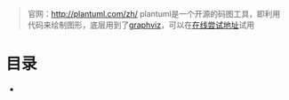 > 官网：http://plantuml.com/zh/
plantuml是一个开源的码图工具，即利用代码来绘制图形，底层用到了[graphviz](http://graphviz.org/)，可以在[在线尝试地址](http://www.plantuml.com/plantuml/uml/SyfFKj2rKt3CoKnELR1Io4ZDoSa70000)试用

# 目录

- []()

